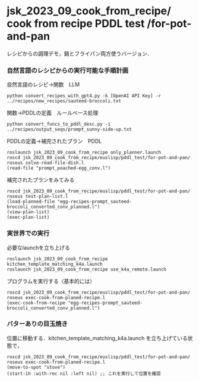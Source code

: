 # jsk_2023_09_cook_from_recipe/ cook from recipe PDDL test /for-pot-and-pan

レシピからの調理デモ，鍋とフライパン両方使うバージョン．

### 自然言語のレシピからの実行可能な手順計画
自然言語のレシピ→関数　LLM
```
python convert_recipes_with_gpt4.py -k [OpenAI API Key] -r ../recipes/new_recipes/sauteed-broccoli.txt
```
関数→PDDLの定義　ルールベース処理
```
python convert_funcs_to_pddl_desc.py -i ../recipes/output_seqs/prompt_sunny-side-up.txt
```

PDDLの定義→補完されたプラン　PDDL  
```
roslaunch jsk_2023_09_cook_from_recipe only_planner.launch
roscd jsk_2023_09_cook_from_recipe/euslisp/pddl_test/for-pot-and-pan/
roseus solve-read-file-dish.l
(read-file "prompt_poached-egg_conv.l")
```

補完されたプランをみてみる
```
roscd jsk_2023_09_cook_from_recipe/euslisp/pddl_test/for-pot-and-pan/
roseus test-plan-list.l
(load-planned-file "egg-recipes-prompt_sauteed-broccoli_converted_conv_planned.l")
(view-plan-list)
(exec-plan-list)
```

### 実世界での実行
必要なlaunchを立ち上げる
```
roslaunch jsk_2023_09_cook_from_recipe kitchen_template_matching_k4a.launch
roslaunch jsk_2023_09_cook_from_recipe use_k4a_remote.launch
```

プログラムを実行する（基本的には）
```
roscd jsk_2023_09_cook_from_recipe/euslisp/pddl_test/for-pot-and-pan/
roseus exec-cook-from-planed-recipe.l
(exec-cook-from-recipe "egg-recipes-prompt_sauteed-broccoli_converted_conv_planned.l")
```

### バターありの目玉焼き
位置に移動する．kitchen_template_matching_k4a.launch を立ち上げている状態で，
```
roscd jsk_2023_09_cook_from_recipe/euslisp/pddl_test/for-pot-and-pan/
roseus exec-cook-from-planed-recipe.l
(move-to-spot "stove")
(start-ih :with-rec nil :left nil) ;; これを実行して位置を確認
```


